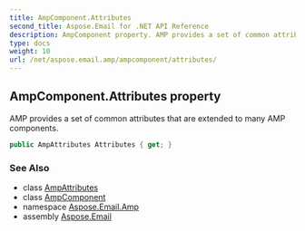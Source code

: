 ```yaml
---
title: AmpComponent.Attributes
second_title: Aspose.Email for .NET API Reference
description: AmpComponent property. AMP provides a set of common attributes that are extended to many AMP components
type: docs
weight: 10
url: /net/aspose.email.amp/ampcomponent/attributes/
---
```

## AmpComponent.Attributes property

AMP provides a set of common attributes that are extended to many AMP components.

```csharp
public AmpAttributes Attributes { get; }
```

### See Also

* class [AmpAttributes](../../ampattributes/)
* class [AmpComponent](../)
* namespace [Aspose.Email.Amp](../../ampcomponent/)
* assembly [Aspose.Email](../../../)


